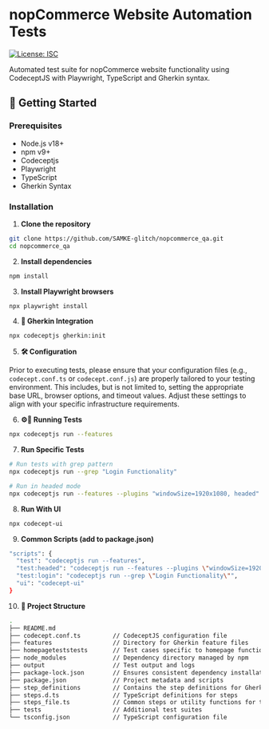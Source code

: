 # nopCommerce Website Automation Tests

[![License: ISC](https://img.shields.io/badge/License-ISC-blue.svg)](https://opensource.org/licenses/ISC)

Automated test suite for nopCommerce website functionality using CodeceptJS with Playwright, TypeScript and Gherkin syntax.

## 🚀 Getting Started

### Prerequisites
- Node.js v18+
- npm v9+
- Codeceptjs
- Playwright
- TypeScript
- Gherkin Syntax

### Installation

1. **Clone the repository**
```bash
git clone https://github.com/SAMKE-glitch/nopcommerce_qa.git
cd nopcommerce_qa
```

2. **Install dependencies**
```bash
npm install
```
3. **Install Playwright browsers**
```bash
npx playwright install
```

4. **🔧 Gherkin Integration**
````bash
npx codeceptjs gherkin:init
````
5. **🛠️ Configuration**

Prior to executing tests, please ensure that your configuration files (e.g., `codecept.conf.ts` or `codecept.conf.js`) are properly tailored to your testing environment. This includes, but is not limited to, setting the appropriate base URL, browser options, and timeout values. Adjust these settings to align with your specific infrastructure requirements.

6. **⚙️🧪 Running Tests**
````bash
npx codeceptjs run --features
````
7. **Run Specific Tests**
````bash
# Run tests with grep pattern
npx codeceptjs run --grep "Login Functionality"

# Run in headed mode
npx codeceptjs run --features --plugins "windowSize=1920x1080, headed"
````

8. **Run With UI**
````bash
npx codecept-ui
````
9. **Common Scripts (add to package.json)**
````bash
"scripts": {
  "test": "codeceptjs run --features",
  "test:headed": "codeceptjs run --features --plugins \"windowSize=1920x1080, headed\"",
  "test:login": "codeceptjs run --grep \"Login Functionality\"",
  "ui": "codecept-ui"
}
````

10. **📂 Project Structure**
````bash
.
├── README.md
├── codecept.conf.ts         // CodeceptJS configuration file
├── features                 // Directory for Gherkin feature files
├── homepageteststests       // Test cases specific to homepage functionality
├── node_modules             // Dependency directory managed by npm
├── output                   // Test output and logs
├── package-lock.json        // Ensures consistent dependency installation
├── package.json             // Project metadata and scripts
├── step_definitions         // Contains the step definitions for Gherkin tests
├── steps.d.ts               // TypeScript definitions for steps
├── steps_file.ts            // Common steps or utility functions for tests
├── tests                    // Additional test suites
└── tsconfig.json            // TypeScript configuration file

````